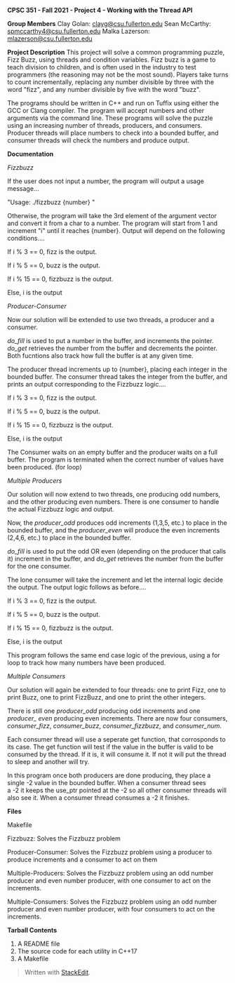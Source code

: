
**CPSC 351 - Fall 2021 - Project 4 - Working with the Thread API**

**Group Members**
Clay Golan: clayg@csu.fullerton.edu
Sean McCarthy: spmccarthy4@csu.fullerton.edu
Malka Lazerson: mlazerson@csu.fullerton.edu

**Project Description**
This project will solve a common programming puzzle, Fizz Buzz, using threads and condition variables.  Fizz buzz is a game to teach 
division to children, and is often used in the industry to test programmers (the reasoning may not be the most sound). Players take turns 
to count incrementally, replacing any number divisible by three with the word "fizz", and any number divisible by five with the word 
"buzz". 

The programs should be written in C++ and run on Tuffix using either the GCC or Clang compiler. The program will accept numbers and other 
arguments via the command line. These programs will solve the puzzle using an increasing number of threads, producers, and consumers. 
Producer threads will place numbers to check into a bounded buffer, and consumer threads will check the numbers and produce output.

**Documentation**

*Fizzbuzz*

If the user does not input a number, the program will output a usage message...

"Usage: ./fizzbuzz {number} "

Otherwise, the program will take the 3rd element of the argument vector and convert it from a char to a number. The program will start 
from 1 and increment "i" until it reaches {number}. Output will depend on the following conditions....

If i % 3 == 0, fizz is the output.

If i % 5 == 0, buzz is the output.

If i % 15 == 0, fizzbuzz is the output.

Else, i is the output 

*Producer-Consumer*

Now our solution will be extended to use two threads, a producer and a consumer.

*do_fill* is used to put a number in the buffer, and increments the pointer. *do_get* retrieves the number from the buffer and decrements 
the pointer. Both fucntions also track how full the buffer is at any given time. 

The producer thread increments up to {number}, placing each integer in the bounded buffer. The consumer thread takes the integer from the 
buffer, and prints an output corresponding to the Fizzbuzz logic....  

If i % 3 == 0, fizz is the output.

If i % 5 == 0, buzz is the output.

If i % 15 == 0, fizzbuzz is the output.

Else, i is the output 

The Consumer waits on an empty buffer and the producer waits on a full buffer. The program is terminated when the correct number of 
values have been produced. (for loop)

*Multiple Producers*

Our solution will now extend to two threads, one producing odd numbers, and the other producing even numbers. There is one consumer to 
handle the actual Fizzbuzz logic and output.

Now, the *producer_odd* produces odd increments (1,3,5, etc.) to place in the bounded buffer, and the *producer_even* will produce the 
even increments (2,4,6, etc.) to place in the bounded buffer. 

*do_fill* is used to put the odd OR even (depending on the producer that calls it) increment in the buffer, and *do_get* retrieves the 
number from the buffer for the one consumer. 

The lone consumer will take the increment and let the internal logic decide the output. The output logic follows as before....

If i % 3 == 0, fizz is the output.

If i % 5 == 0, buzz is the output.

If i % 15 == 0, fizzbuzz is the output.

Else, i is the output 

This program follows the same end case logic of the previous, using a for loop to track how many numbers have been produced.

*Multiple Consumers*

Our solution will again be extended to four threads: one to print Fizz, one to print Buzz, one to print FizzBuzz, and one to print the 
other integers.

There is still one *producer_odd* producing odd increments and one *producer_ even* producing even increments. There are now four 
consumers, *consumer_fizz*, *consumer_buzz*, *consumer_fizzbuzz*, and *consumer_num*.

Each consumer thread will use a seperate get function, that corrosponds to its case. The get function will test if the value in the 
buffer is valid to be consumed by the thread. If it is, it will consume it. If not it will put the thread to sleep and another will try.

In this program once both producers are done producing, they place a single -2 value in the bounded buffer. When a consumer thread sees  
a -2 it keeps the use_ptr pointed at the -2 so all other consumer threads will also see it. When a consumer thread consumes a -2 it 
finishes. 


**Files**

Makefile

Fizzbuzz: Solves the Fizzbuzz problem

Producer-Consumer: Solves the Fizzbuzz problem using a producer to produce increments and a consumer to act on them

Multiple-Producers: Solves the Fizzbuzz problem using an odd number producer and even number producer, with one consumer to act on the 
increments.

Multiple-Consumers: Solves the Fizzbuzz problem using an odd number producer and even number producer, with four consumers to act on the 
increments.



**Tarball Contents**
1.  A README file 
2.  The source code for each utility in C++17
3.  A Makefile 

> Written with [StackEdit](https://stackedit.io/).

